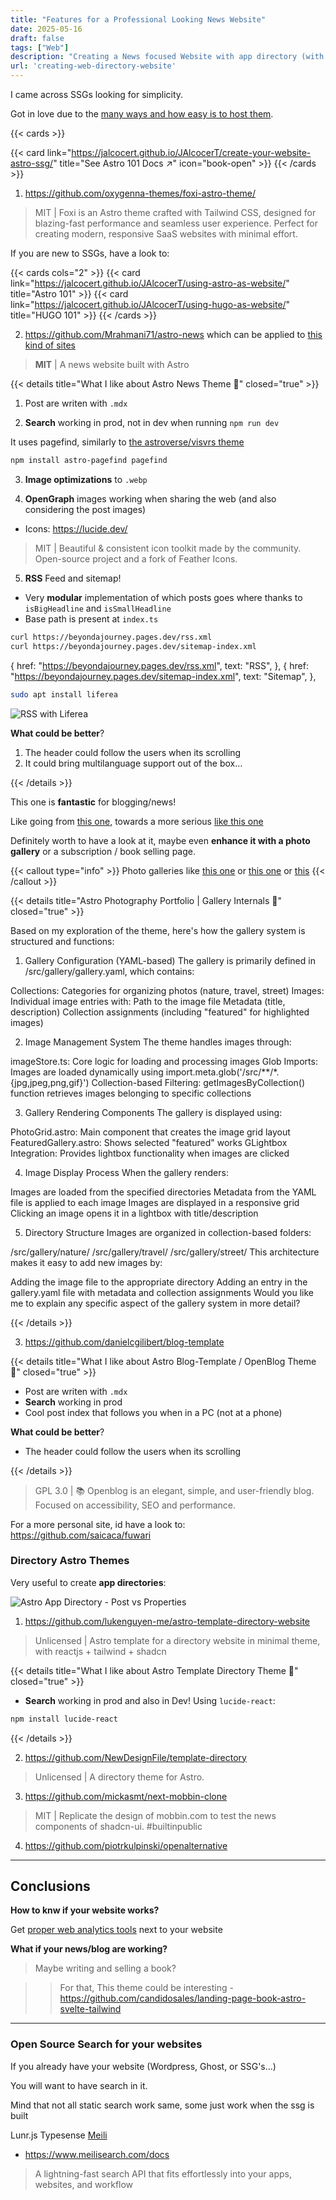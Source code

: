 ```yaml
---
title: "Features for a Professional Looking News Website"
date: 2025-05-16
draft: false
tags: ["Web"]
description: "Creating a News focused Website with app directory (with Astro SSG). Beyond the basics."
url: 'creating-web-directory-website'
---
```


I came across SSGs looking for simplicity.

Got in love due to the [many ways and how easy is to host them](https://fossengineer.com/alternatives-for-hosting-static-websites/).

{{< cards >}}
  <!-- {{< card link="blog" title="Blog" icon="book-open" >}} -->
  {{< card link="https://jalcocert.github.io/JAlcocerT/create-your-website-astro-ssg/" title="See Astro 101 Docs ↗" icon="book-open" >}}
{{< /cards >}}


1. https://github.com/oxygenna-themes/foxi-astro-theme/

> MIT |  Foxi is an Astro theme crafted with Tailwind CSS, designed for blazing-fast performance and seamless user experience. Perfect for creating modern, responsive SaaS websites with minimal effort. 

If you are new to SSGs, have a look to:

{{< cards cols="2" >}}
  {{< card link="https://jalcocert.github.io/JAlcocerT/using-astro-as-website/" title="Astro 101" >}}
  {{< card link="https://jalcocert.github.io/JAlcocerT/using-hugo-as-website/" title="HUGO 101" >}}
{{< /cards >}}

2. https://github.com/Mrahmani71/astro-news which can be applied to [this kind of sites](https://github.com/JAlcocerT/BeyondAJourney)

> **MIT** | A news website built with Astro

{{< details title="What I like about Astro News Theme 📌" closed="true" >}}

1. Post are writen with `.mdx`

2. **Search** working in prod, not in dev when running `npm run dev`

It uses pagefind, similarly to [the astroverse/visvrs theme](https://github.com/IoTechCrafts/astroverse/blob/main/package.json#L23)

```sh
npm install astro-pagefind pagefind
```

3. **Image optimizations** to `.webp`

4. **OpenGraph** images working when sharing the web (and also considering the post images)
* Icons: https://lucide.dev/

> MIT | Beautiful & consistent icon toolkit made by the community. Open-source project and a fork of Feather Icons.

5. **RSS** Feed and sitemap!
* Very **modular** implementation of which posts goes where thanks to `isBigHeadline` and `isSmallHeadline` 
* Base path is present at `index.ts`


```sh
curl https://beyondajourney.pages.dev/rss.xml
curl https://beyondajourney.pages.dev/sitemap-index.xml
```
{
  href: "https://beyondajourney.pages.dev/rss.xml",
  text: "RSS",
},
{
  href: "https://beyondajourney.pages.dev/sitemap-index.xml",
  text: "Sitemap",
},


```sh
sudo apt install liferea
```

![RSS with Liferea](/blog_img/web/liferea-rss.png)

**What could be better**?

1. The header could follow the users when its scrolling
2. It could bring multilanguage support out of the box...

{{< /details >}}


This one is **fantastic** for blogging/news!

Like going from [this one](https://cyclingthere.pages.dev/), towards a more serious [like this one](https://beyondajourney.pages.dev/)

Definitely worth to have a look at it, maybe even **enhance it with a photo gallery** or a subscription / book selling page.


{{< callout type="info" >}}
Photo galleries like [this one](https://jalcocert.github.io/JAlcocerT/websites-themes-2024/#photo-galleries) or [this one](https://github.com/rockem/astro-photography-portfolio) or [this](https://github.com/jomaendle/astro-photo-gallery)
{{< /callout >}}

{{< details title="Astro Photography Portfolio | Gallery Internals 📌" closed="true" >}}

Based on my exploration of the theme, here's how the gallery system is structured and functions:

1. Gallery Configuration (YAML-based)
The gallery is primarily defined in /src/gallery/gallery.yaml, which contains:

Collections: Categories for organizing photos (nature, travel, street)
Images: Individual image entries with:
Path to the image file
Metadata (title, description)
Collection assignments (including "featured" for highlighted images)

2. Image Management System
The theme handles images through:

imageStore.ts: Core logic for loading and processing images
Glob Imports: Images are loaded dynamically using import.meta.glob('/src/**/*.{jpg,jpeg,png,gif}')
Collection-based Filtering: getImagesByCollection() function retrieves images belonging to specific collections

3. Gallery Rendering Components
The gallery is displayed using:

PhotoGrid.astro: Main component that creates the image grid layout
FeaturedGallery.astro: Shows selected "featured" works
GLightbox Integration: Provides lightbox functionality when images are clicked

4. Image Display Process
When the gallery renders:

Images are loaded from the specified directories
Metadata from the YAML file is applied to each image
Images are displayed in a responsive grid
Clicking an image opens it in a lightbox with title/description

5. Directory Structure
Images are organized in collection-based folders:

/src/gallery/nature/
/src/gallery/travel/
/src/gallery/street/
This architecture makes it easy to add new images by:

Adding the image file to the appropriate directory
Adding an entry in the gallery.yaml file with metadata and collection assignments
Would you like me to explain any specific aspect of the gallery system in more detail?

{{< /details >}}

3. https://github.com/danielcgilibert/blog-template


{{< details title="What I like about Astro Blog-Template / OpenBlog Theme 📌" closed="true" >}}

* Post are writen with `.mdx`
* **Search** working in prod
* Cool post index that follows you when in a PC (not at a phone)

**What could be better**?

* The header could follow the users when its scrolling

{{< /details >}}

> GPL 3.0 | 📚 Openblog is an elegant, simple, and user-friendly blog. Focused on accessibility, SEO and performance.

For a more personal site, id have a look to: https://github.com/saicaca/fuwari


### Directory Astro Themes

Very useful to create **app directories**:

![Astro App Directory - Post vs Properties](/blog_img/web/post-vs-properties.png)

1. https://github.com/lukenguyen-me/astro-template-directory-website

> Unlicensed | Astro template for a directory website in minimal theme, with reactjs + tailwind + shadcn

{{< details title="What I like about Astro Template Directory Theme 📌" closed="true" >}}

* **Search** working in prod and also in Dev! Using `lucide-react`:

```sh
npm install lucide-react
```

{{< /details >}}

2. https://github.com/NewDesignFile/template-directory

> Unlicensed | A directory theme for Astro.

3. https://github.com/mickasmt/next-mobbin-clone

> MIT | Replicate the design of mobbin.com to test the news components of shadcn-ui. #builtinpublic

4. https://github.com/piotrkulpinski/openalternative


---

## Conclusions

**How to knw if your website works?**

Get [proper web analytics tools](https://fossengineer.com/open-source-selfhostable-web-analytics-alternatives-ga/) next to your website

**What if your news/blog are working?**

> Maybe writing and selling a book?

>> For that, This theme could be interesting - https://github.com/candidosales/landing-page-book-astro-svelte-tailwind

---


### Open Source Search for your websites

If you already have your website (Wordpress, Ghost, or SSG's...)

You will want to have search in it.

Mind that not all static search work same, some just work when the ssg is built

Lunr.js
Typesense
[Meili](https://github.com/meilisearch/meilisearch)

* https://www.meilisearch.com/docs

> A lightning-fast search API that fits effortlessly into your apps, websites, and workflow